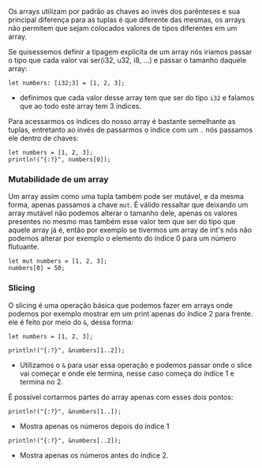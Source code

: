 Os arrays utilizam por padrão as chaves ao invés dos parênteses e sua principal diferença para as tuplas é que diferente das mesmas, os arrays não permitem que sejam colocados valores de tipos diferentes em um array.

Se quisessemos definir a tipagem explicita de um array nós iriamos passar o tipo que cada valor vai ser(i32, u32, i8, ...) e passar o tamanho daquele array:
```
let numbers: [i32;3] = [1, 2, 3];
```
- definimos que cada valor desse array tem que ser do tipo `i32` e falamos que ao todo este array tem 3 índices.

Para acessarmos os índices do nosso array é bastante semelhante as tuplas, entretanto ao invés de passarmos o índice com um `.` nós passamos ele dentro de chaves:
```
let numbers = [1, 2, 3];
println!("{:?}", numbers[0]);
```


### Mutabilidade de um array
Um array assim como uma tupla também pode ser mutável, e da mesma forma, apenas passamos a chave `mut`. É válido ressaltar que deixando um array mutável não podemos alterar o tamanho dele, apenas os valores presentes no mesmo mas também esse valor tem que ser do tipo que aquele array já é, então por exemplo se tivermos um array de int's nós não podemos alterar por exemplo o elemento do índice 0 para um número flutuante.
```
let mut numbers = [1, 2, 3];
numbers[0] = 50;
```


### Slicing
O slicing é uma operação básica que podemos fazer em arrays onde podemos por exemplo mostrar em um print apenas do índice 2 para frente. ele é feito por meio do `&`, dessa forma:
```
let numbers = [1, 2, 3];

println!("{:?}", &numbers[1..2]);
```
- Utilizamos o `&` para usar essa operação e podemos passar onde o slice vai começar e onde ele termina, nesse caso começa do índice 1 e termina no 2. 

É possivel cortarmos partes do array apenas com esses dois pontos:
```
println!("{:?}", &numbers[1..]);
```
- Mostra apenas os números depois do índice 1

```
println!("{:?}", &numbers[..2]);
```
- Mostra apenas os números antes do índice 2.
